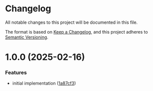 # Changelog

All notable changes to this project will be documented in this file.

The format is based on [Keep a Changelog](https://keepachangelog.com/en/1.1.0/),
and this project adheres to [Semantic Versioning](https://semver.org/spec/v2.0.0.html).



# 1.0.0 (2025-02-16)


### Features

* initial implementation ([1a87cf3](https://github.com/Soft-Boiled-Eggspectations/sbe.eggstensibility/commit/1a87cf3f00fa01574335957fca54beb2767041ce))
